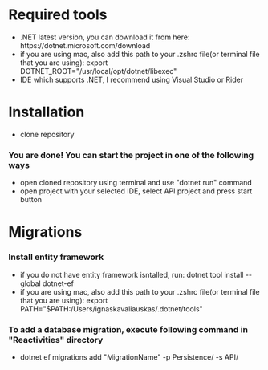<h1>Required tools</h1>
<ul>
  <li>
    .NET latest version, you can download it from here: https://dotnet.microsoft.com/download
  </li>
  <li>
    if you are using mac, also add this path to your .zshrc file(or terminal file that you are using): export DOTNET_ROOT="/usr/local/opt/dotnet/libexec"
  </li>
  <li>
    IDE which supports .NET, I recommend using Visual Studio or Rider
  </li>
</ul>

<h1>Installation</h1>
<ul>
  <li>
    clone repository
  </li>
</ul>
<h3>You are done! You can start the project in one of the following ways</h3>
<ul>
  <li>
    open cloned repository using terminal and use "dotnet run" command
  </li>
  <li>
    open project with your selected IDE, select API project and press start button
  </li>
</ul>

<h1>Migrations</h1>
<h3>Install entity framework</h3>
<ul>
  <li>
  if you do not have entity framework isntalled, run: dotnet tool install --global dotnet-ef
  </li>
  <li>
  if you are using mac, also add this path to your .zshrc file(or terminal file that you are using): export PATH="$PATH:/Users/ignaskavaliauskas/.dotnet/tools"
  </li>
</ul>
<h3>To add a database migration, execute following command in "Reactivities" directory</h3>
<ul>
  <li>
  dotnet ef migrations add "MigrationName" -p Persistence/ -s API/
  </li>
</ul>